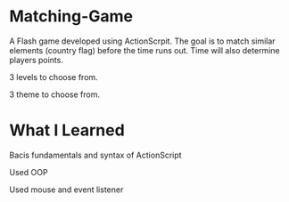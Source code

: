 # Matching-Game

A Flash game developed using ActionScrpit. The goal is to match similar elements (country flag) before the time runs out. Time will also determine players points. 

3 levels to choose from. 

3 theme to choose from. 

# What I Learned 

Bacis fundamentals and syntax of ActionScript 

Used OOP 

Used mouse and event listener  

